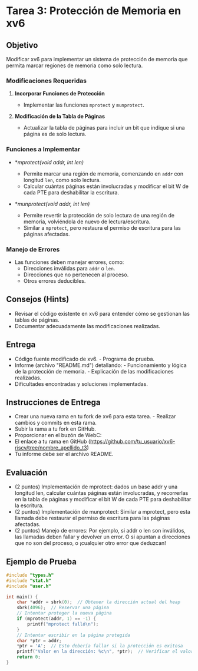 # Tarea 3: Protección de Memoria en xv6

## Objetivo
Modificar xv6 para implementar un sistema de protección de memoria que permita marcar regiones de memoria como solo lectura.

### Modificaciones Requeridas
1. **Incorporar Funciones de Protección**
   - Implementar las funciones `mprotect` y `munprotect`.

2. **Modificación de la Tabla de Páginas**
   - Actualizar la tabla de páginas para incluir un bit que indique si una página es de solo lectura.

### Funciones a Implementar
- **mprotect(void *addr, int len)**
  - Permite marcar una región de memoria, comenzando en `addr` con longitud `len`, como solo lectura.
  - Calcular cuántas páginas están involucradas y modificar el bit W de cada PTE para deshabilitar la escritura.

- **munprotect(void *addr, int len)**
  - Permite revertir la protección de solo lectura de una región de memoria, volviéndola de nuevo de lectura/escritura.
  - Similar a `mprotect`, pero restaura el permiso de escritura para las páginas afectadas.

### Manejo de Errores
- Las funciones deben manejar errores, como:
  - Direcciones inválidas para `addr` o `len`.
  - Direcciones que no pertenecen al proceso.
  - Otros errores deducibles.

## Consejos (Hints)

   -  Revisar el código existente en xv6 para entender cómo se gestionan las tablas de páginas.
   - Documentar adecuadamente las modificaciones realizadas.

## Entrega

   -  Código fuente modificado de xv6.
    - Programa de prueba.
   -  Informe (archivo "README.md") detallando:
    -    Funcionamiento y lógica de la protección de memoria.
    -    Explicación de las modificaciones realizadas.
- Dificultades encontradas y soluciones implementadas.

## Instrucciones de Entrega

   - Crear una nueva rama en tu fork de xv6 para esta tarea.
    - Realizar cambios y commits en esta rama.
  -   Subir la rama a tu fork en GitHub.
  -  Proporcionar en el buzón de WebC:
  -  El enlace a tu rama en GitHub (https://github.com/tu_usuario/xv6-riscv/tree/nombre_apellido_t3)
  -  Tu informe debe ser el archivo README.

## Evaluación

- (2 puntos) Implementación de mprotect: dados un base addr y una longitud len, calcular cuántas páginas están involucradas, y recorrerlas en la tabla de páginas y modificar el bit W de cada PTE para deshabilitar la escritura.
- (2 puntos) Implementación de munprotect: Similar a mprotect, pero esta llamada debe restaurar el permiso de escritura para las páginas afectadas.
- (2 puntos) Manejo de errores: Por ejemplo, si addr o len son inválidos, las llamadas deben fallar y devolver un error. O si apuntan a direcciones que no son del proceso, o ¡cualquier otro error que deduzcan!

## Ejemplo de Prueba
```c
#include "types.h"
#include "stat.h"
#include "user.h"

int main() {
    char *addr = sbrk(0);  // Obtener la dirección actual del heap
    sbrk(4096);  // Reservar una página
    // Intentar proteger la nueva página
    if (mprotect(addr, 1) == -1) {
        printf("mprotect falló\n");
    }
    // Intentar escribir en la página protegida
    char *ptr = addr;
    *ptr = 'A';  // Esto debería fallar si la protección es exitosa
    printf("Valor en la dirección: %c\n", *ptr);  // Verificar el valor
    return 0;
}

